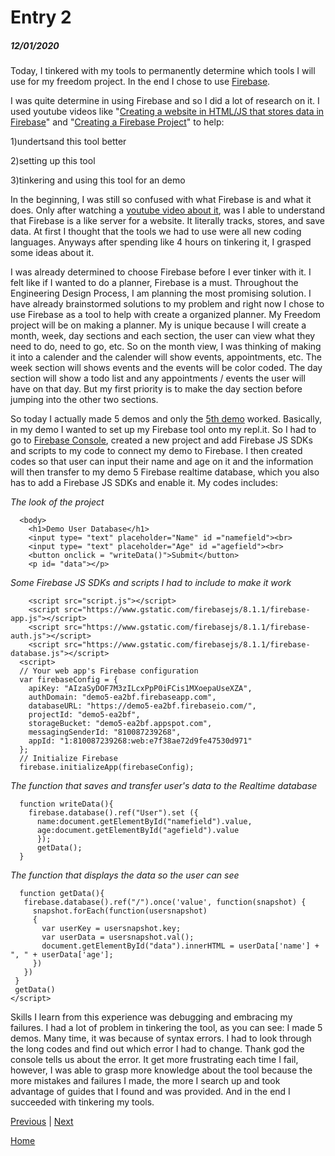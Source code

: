 # Entry 2
##### 12/01/2020

Today, I tinkered with my tools to permanently determine which tools I will use for my freedom project. In the end I chose to use [Firebase](https://console.firebase.google.com/u/1/). 

I was quite determine in using Firebase and so I did a lot of research on it. I used youtube videos like "[Creating a website in HTML/JS that stores data in Firebase](https://www.youtube.com/watch?v=-UOkri_WNWQ&t=315s)" and "[Creating a Firebase Project](https://www.youtube.com/watch?v=6juww5Lmvgo)" to help:

1)undertsand this tool better

2)setting up this tool 

3)tinkering and using this tool for an demo

In the beginning, I was still so confused with what Firebase is and what it does. Only after watching a [youtube video about it](https://www.youtube.com/watch?v=O17OWyx08Cg), was I able to understand that Firebase is a like server for a website. It literally tracks, stores, and save data. At first I thought that the tools we had to use were all new coding languages. Anyways after spending like 4 hours on tinkering it, I grasped some ideas about it.

I was already determined to choose Firebase before I ever tinker with it. I felt like if I wanted to do a planner, Firebase is a must. Throughout the Engineering Design Process, I am planning the most promising solution. I have already brainstormed solutions to my problem and right now I chose to use Firebase as a tool to help with create a organized planner. My Freedom project will be on making a planner. My is unique because I will create a month, week, day sections and each section, the user can view what they need to do, need to go, etc. So on the month view, I was thinking of making it into a calender and the calender will show events, appointments, etc. The week section will shows events and the events will be color coded. The day section will show a todo list and any appointments / events the user will have on that day. But my first priority is to make the day section before jumping into the other two sections. 

So today I actually made 5 demos and only the [5th demo](https://demo5.sarahzhang3.repl.co) worked. Basically, in my demo I wanted to set up my Firebase tool onto my repl.it. So I had to go to [Firebase Console](https://console.firebase.google.com/u/1/), created a new project and add Firebase JS SDKs and scripts to my code to connect my demo to Firebase. I then created codes so that user can input their name and age on it and the information will then transfer to my demo 5 Firebase realtime database, which you also has to add a Firebase JS SDKs and enable it. My codes includes:

*The look of the project*
``` 
  <body>
    <h1>Demo User Database</h1>
    <input type= "text" placeholder="Name" id ="namefield"><br>
    <input type= "text" placeholder="Age" id ="agefield"><br>
    <button onclick = "writeData()">Submit</button>
    <p id= "data"></p>
 ```
*Some Firebase JS SDKs and scripts I had to include to make it work*
```
    <script src="script.js"></script>
    <script src="https://www.gstatic.com/firebasejs/8.1.1/firebase-app.js"></script>
    <script src="https://www.gstatic.com/firebasejs/8.1.1/firebase-auth.js"></script>
    <script src="https://www.gstatic.com/firebasejs/8.1.1/firebase-database.js"></script>
  <script>
  // Your web app's Firebase configuration
  var firebaseConfig = {
    apiKey: "AIzaSyDOF7M3zILcxPpP0iFCis1MXoepaUseXZA",
    authDomain: "demo5-ea2bf.firebaseapp.com",
    databaseURL: "https://demo5-ea2bf.firebaseio.com/",
    projectId: "demo5-ea2bf",
    storageBucket: "demo5-ea2bf.appspot.com",
    messagingSenderId: "810087239268",
    appId: "1:810087239268:web:e7f38ae72d9fe47530d971"
  };
  // Initialize Firebase
  firebase.initializeApp(firebaseConfig);
 ```
*The function that saves and transfer user's data to the Realtime database*
```
  function writeData(){
    firebase.database().ref("User").set ({
      name:document.getElementById("namefield").value,
      age:document.getElementById("agefield").value
      });
      getData();
  }
 ```
*The function that displays the data so the user can see*
```
  function getData(){
   firebase.database().ref("/").once('value', function(snapshot) {
     snapshot.forEach(function(usersnapshot)
     {
       var userKey = usersnapshot.key;
       var userData = usersnapshot.val();
       document.getElementById("data").innerHTML = userData['name'] + ", " + userData['age'];
     })
   })
 }
 getData()
</script>
```

Skills I learn from this experience was debugging and embracing my failures. I had a lot of problem in tinkering the tool, as you can see: I made 5 demos. Many time, it was because of syntax errors. I had to look through the long codes and find out which error I had to change. Thank god the console tells us about the error. It get more frustrating each time I fail, however, I was able to grasp more knowledge about the tool because the more mistakes and failures I made, the more I search up and took advantage of guides that I found and was provided. And in the end I succeeded with tinkering my tools. 
  

[Previous](entry01.md) | [Next](entry03.md)

[Home](../README.md)
